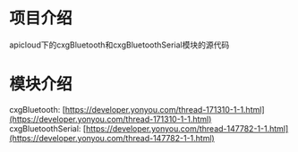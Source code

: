 # 项目介绍
apicloud下的cxgBluetooth和cxgBluetoothSerial模块的源代码

# 模块介绍

cxgBluetooth: [https://developer.yonyou.com/thread-171310-1-1.html](https://developer.yonyou.com/thread-171310-1-1.html)  
cxgBluetoothSerial: [https://developer.yonyou.com/thread-147782-1-1.html](https://developer.yonyou.com/thread-147782-1-1.html)